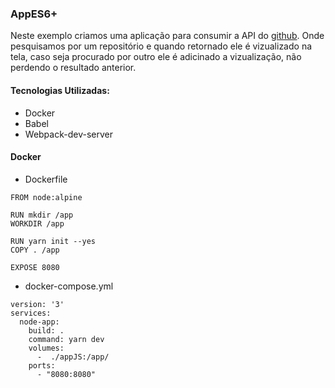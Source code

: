 ### AppES6+
Neste exemplo criamos uma aplicação para consumir a API do [github](https://developer.github.com/v3/repos/#list-your-repositories). Onde pesquisamos por um repositório e quando retornado ele é vizualizado na tela, caso seja procurado por outro ele é adicinado a vizualização, não perdendo o resultado anterior.

#### Tecnologias Utilizadas: 
- Docker
- Babel
- Webpack-dev-server

#### Docker
- Dockerfile
```
FROM node:alpine

RUN mkdir /app
WORKDIR /app

RUN yarn init --yes
COPY . /app

EXPOSE 8080
```
- docker-compose.yml
```
version: '3'
services: 
  node-app:
    build: .
    command: yarn dev
    volumes:
      -  ./appJS:/app/
    ports: 
      - "8080:8080"
```
